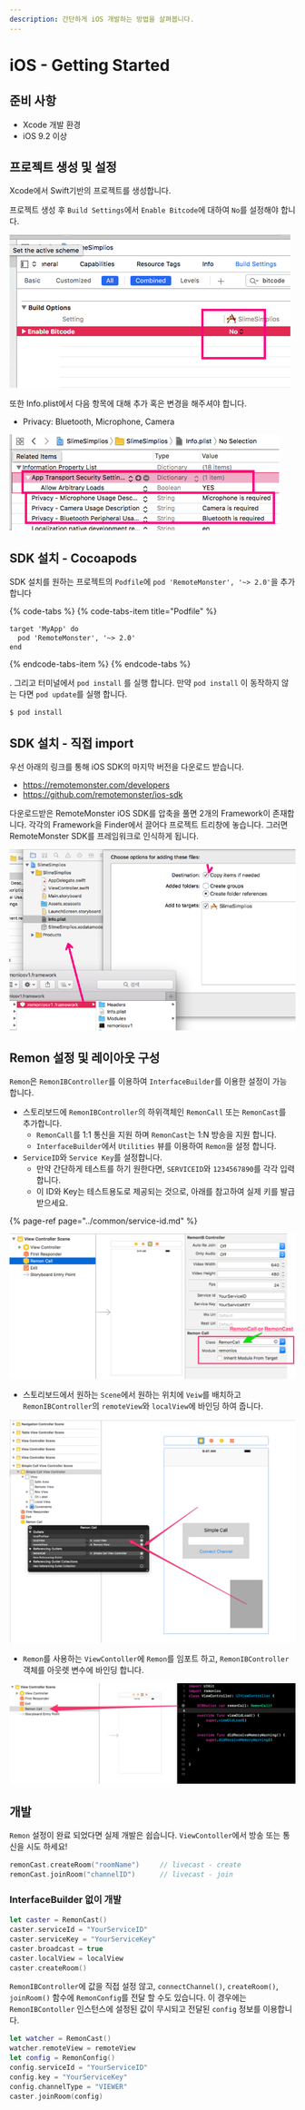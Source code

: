 ```yaml
---
description: 간단하게 iOS 개발하는 방법을 살펴봅니다.
---
```


# iOS - Getting Started

## 준비 사항

* Xcode 개발 환경
* iOS 9.2 이상

## 프로젝트 생성 및 설정

Xcode에서 Swift기반의 프로젝트를 생성합니다.

프로젝트 생성 후 `Build Settings`에서 `Enable Bitcode`에 대하여 `No`를 설정해야 합니다.

![Bitcode](../.gitbook/assets/ios_bitcode%20%281%29.png)

또한 Info.plist에서 다음 항목에 대해 추가 혹은 변경을 해주셔야 합니다.

* Privacy: Bluetooth, Microphone, Camera

![Settings](../.gitbook/assets/ios_buildsettings.png)

## SDK 설치 - Cocoapods

SDK 설치를 원하는 프로젝트의 `Podfile`에 `pod 'RemoteMonster', '~> 2.0'`을 추가 합니다

{% code-tabs %}
{% code-tabs-item title="Podfile" %}
```text
target 'MyApp' do
  pod 'RemoteMonster', '~> 2.0'
end
```
{% endcode-tabs-item %}
{% endcode-tabs %}

. 그리고 터미널에서 `pod install` 를 실행 합니다. 만약 `pod install` 이 동작하지 않는 다면 `pod update`를 실행 합니다.

```bash
$ pod install
```

## SDK 설치 - 직접 import

우선 아래의 링크를 통해 iOS SDK의 마지막 버전을 다운로드 받습니다.

* https://remotemonster.com/developers
* https://github.com/remotemonster/ios-sdk

다운로드받은 RemoteMonster iOS SDK를 압축을 풀면 2개의 Framework이 존재합니다. 각각의 Framework을 Finder에서 끌어다 프로젝트 트리창에 놓습니다. 그러면 RemoteMonster SDK를 프레임워크로 인식하게 됩니다.

![Framework](../.gitbook/assets/ios_importframework%20%282%29.png)

## Remon 설정 및 레이아웃 구성

`Remon`은 `RemonIBController`를 이용하여 `InterfaceBuilder`를 이용한 설정이 가능 합니다.

* 스토리보드에 `RemonIBController`의 하위객체인 `RemonCall` 또는 `RemonCast`를 추가합니다.
  * `RemonCall`를 1:1 통신을 지원 하며 `RemonCast`는 1:N 방송을 지원 합니다.
  * `InterfaceBuilder`에서 `Utilities` 뷰를 이용하여 `Remon`을 설정 합니다.
* `ServiceID`와 `Service Key`를 설정합니다.
  * 만약 간단하게 테스트를 하기 원한다면, `SERVICEID`와 `1234567890`를 각각 입력합니다.
  * 이 ID와 Key는 테스트용도로 제공되는 것으로,  아래를 참고하여 실제 키를 발급받으세요.

{% page-ref page="../common/service-id.md" %}

![](../.gitbook/assets/basic_config.png)

* 스토리보드에서 원하는 `Scene`에서 원하는 위치에 `Veiw`를 배치하고 `RemonIBController`의 `remoteView`와 `localView`에 바인딩 하여 줍니다.

![](../.gitbook/assets/basic_config3%20%282%29.png)

* `Remon`를 사용하는 `ViewContoller`에 `Remon`를 임포트 하고, `RemonIBController`객체를 아웃렛 변수에 바인딩 합니다.

![](../.gitbook/assets/basic_config2%20%282%29.png)

## 개발

`Remon` 설정이 완료 되었다면 실제 개발은 쉽습니다. `ViewContoller`에서 방송 또는 통신을 시도 하세요!

```swift
remonCast.createRoom("roomName")     // livecast - create
remonCast.joinRoom("channelID")      // livecast - join
```

### InterfaceBuilder 없이 개발

```swift
let caster = RemonCast()
caster.serviceId = "YourServiceID"
caster.serviceKey = "YourServiceKey"
caster.broadcast = true
caster.localView = localView
caster.createRoom()
```

`RemonIBController`에 값을 직접 설정 않고, `connectChannel()`, `createRoom()`, `joinRoom()` 함수에 `RemonConfig`를 전달 할 수도 있습니다. 이 경우에는  `RemonIBContoller` 인스턴스에 설정된 값이 무시되고 전달된 `config` 정보를 이용합니다.

```swift
let watcher = RemonCast()
watcher.remoteView = remoteView
let config = RemonConfig()
config.serviceId = "YourServiceID"
config.key = "YourServiceKey"
config.channelType = "VIEWER"
caster.joinRoom(config)
```

